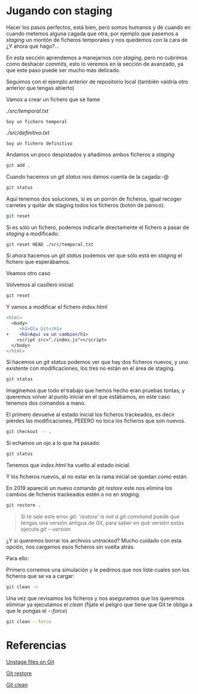 # Jugando con staging

Hacer los pasos perfectos, está bien, pero somos humanos y de cuando en cuando metemos alguna cagada que otra, por ejemplo que pasemos a *staging* un montón de ficheros temporales y nos quedemos con la cara de ¿Y ahora qué hago?...

En esta sección aprendemos a manejarnos con *staging*, pero no cubrimos como deshacer *commits*, esto lo veremos en la sección de avanzado, ya que este paso puede ser mucho más delicado.

Seguimos con el ejemplo anterior de repositorio local (también valdría otro anterior que tengas abierto)

Vamos a crear un fichero que se llame

_./src/temporal.txt_

```text
Soy un fichero temporal
```

_./src/definitivo.txt_

```text
Soy un fichero definitivo
```

Andamos un poco despistados y añadimos ambos ficheros a *staging*

```bash
git add .
```

Cuando hacemos un _git status_ nos damos cuenta de la cagada:-@

```bash
git status
```

Aquí tenemos dos soluciones, si es un porrón de ficheros, igual recoger carretes y quitar de staging todos los ficheros (botón de pánico):

```bash
git reset
```

Si es sólo un fichero, podemos indicarle directamente el fichero a pasar de *staging* a modificado:

```bash
git reset HEAD ./src/temporal.txt
```

Si ahora hacemos un *git statu*s podemos ver que sólo está en *staging* el fichero que esperábamos.

Veamos otro caso

Volvemos al casillero inicial:

```bash
git reset
```

Y vamos a modificar el fichero _index.html_

```diff
<html>
  <body>
-    <h1>Ola Git</h1>
+    <h1>Aqui va un cambio</h1>
    <script src="./index.js"></script>
  </body>
</html>
```

Si hacemos un _git status_ podemos ver que hay dos ficheros nuevos, y uno existente con modificaciones, los tres no están en el área de staging.

```bash
git status
```

Imaginemos que todo el trabajo que hemos hecho eran pruebas tontas, y queremos volver al punto inicial en el que estábamos, en este caso tenemos dos comandos a mano.

El primero devuelve al estado inicial los ficheros trackeados, es decir pierdes las modificaciones, PEEERO no toca los ficheros que son nuevos.

```bash
git checkout -- .
```

Si echamos un ojo a lo que ha pasado:

```bash
git status
```

Tenemos que _index.html_ ha vuelto al estado inicial.

Y los ficheros nuevos, al no estar en la rama inicial se quedan como están.

En 2019 apareció un nuevo comando _git restore_ este nos elimina los cambios de ficheros trackeados estén o no en *staging*.

```bash
git restore .
```

> Si te sale este error _git: 'restore' is not a git command_ puede que tengas una versión antigua de Git, para saber en qué versión estás ejecuta _git --version_

¿Y si queremos borrar los archivos _untracked_? Mucho cuidado con esta opción, nos cargamos esos ficheros sin vuelta atrás.

Para ello:

Primero corremos una simulación y le pedimos que nos liste cuales son los ficheros que se va a cargar:

```bash
git clean -n
```

Una vez que revisamos los ficheros y nos aseguramos que los queremos eliminar ya ejecutamos el _clean_ (fíjate el peligro que tiene que Git te obliga a que le pongas el _--force_)

```bash
git clean --force
```

# Referencias

[Unstage files on Git](https://devconnected.com/how-to-unstage-files-on-git/)

[Git restore](https://git-scm.com/docs/git-restore)

[Git clean](https://www.theserverside.com/blog/Coffee-Talk-Java-News-Stories-and-Opinions/How-to-use-the-git-clean-command)
